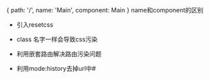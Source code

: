  {
      path: '/',
      name: 'Main',
      component: Main
    }
    name和component的区别

* 引入resetcss
* class 名字一样会导致css污染

* 利用嵌套路由解决路由污染问题
* 利用mode:history去掉url中#
